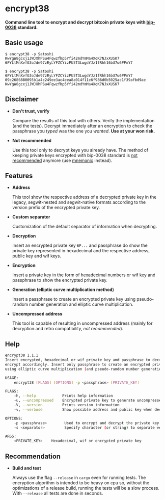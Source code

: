encrypt38
=========

**Command line tool to encrypt and decrypt bitcoin private keys with
[bip-0038](https://github.com/bitcoin/bips/blob/master/bip-0038.mediawiki) standard.**

## Basic usage

```console
$ encrypt38 -p Satoshi KwYgW8gcxj1JWJXhPSu4Fqwzfhp5Yfi42mdYmMa4XqK7NJxXUSK7
6PYLtMnXvfG3oJde97zRyLYFZCYizPU5T3LwgdYJz1fRhh16bU7u6PPmY7
```

```console
$ encrypt38 -p Satoshi 6PYLtMnXvfG3oJde97zRyLYFZCYizPU5T3LwgdYJz1fRhh16bU7u6PPmY7
09c2686880095b1a4c249ee3ac4eea8a014f11e6f986d0b5025ac1f39afbd9ae
KwYgW8gcxj1JWJXhPSu4Fqwzfhp5Yfi42mdYmMa4XqK7NJxXUSK7
```

## Disclaimer

* **Don't trust, verify**

    Compare the results of this tool with others. Verify the implementation (and the tests). Decrypt
 immediately after an encryption to check the passphrase you *typed* was the one you *wanted*. 
**Use at your won risk.**

* **Not recommended**

    Use this tool only to decrypt keys you already have. The method of keeping private keys 
encrypted with bip-0038 standard is [not recommended](https://youtu.be/MbwLVok4gWA?t=2462) anymore 
(use [mnemonic](https://crates.io/crates/mnemonic39) instead).

## Features

* **Address**

    This tool show the respective address of a decrypted private key in the legacy, segwit-nested 
and segwit-native formats according to the version prefix of the encrypted private key.

* **Custom separator**

    Customization of the default separator of information when decrypting.

* **Decryption**

    Insert an encrypted private key `6P...` and passphrase do show the private key represented in 
hexadecimal and the respective address, public key and wif keys.

* **Encryption**

    Insert a private key in the form of hexadecimal numbers or wif key and passphrase to show the 
encrypted private key.

* **Generation (elliptic curve multiplication method)**

    Insert a passphrase to create an encrypted private key using pseudo-random number generation and
 elliptic curve multiplication.

* **Uncompressed address**

    This tool is capable of resulting in uncompressed address (mainly for decryption and retro 
compatibility, *not recommended*).

## Help

```bash
encrypt38 1.1.1
Insert encrypted, hexadecimal or wif private key and passphrase to decrypt or
encrypt accordingly. Insert only passphrase to create an encrypted private key
using elliptic curve multiplication (and pseudo-random number generation).

USAGE:
    encrypt38 [FLAGS] [OPTIONS] -p <passphrase> [PRIVATE_KEY]

FLAGS:
    -h, --help            Prints help information
    -u, --uncompressed    Encrypted private key to generate uncompressed address
    -V, --version         Prints version information
    -v, --verbose         Show possible address and public key when decrypting

OPTIONS:
    -p <passphrase>        Used to encrypt and decrypt the private key (required)
    -s <separator>         Specify character (or string) to separate verbose result

ARGS:
    <PRIVATE_KEY>    Hexadecimal, wif or encrypted private key
```

## Recommendation

* **Build and test**

    Always use the flag `--release` in `cargo` even for running tests. The encryption algorithm is 
intended to be heavy on cpu so, without the optimizations of a release build, running the tests 
will be a slow process. With `--release` all tests are done in seconds.
